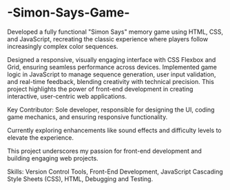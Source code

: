 # -Simon-Says-Game-
Developed a fully functional "Simon Says" memory game using HTML, CSS, and JavaScript, recreating the classic experience where players follow increasingly complex color sequences.

Designed a responsive, visually engaging interface with CSS Flexbox and Grid, ensuring seamless performance across devices. Implemented game logic in JavaScript to manage sequence generation, user input validation, and real-time feedback, blending creativity with technical precision. This project highlights the power of front-end development in creating interactive, user-centric web applications.

Key Contributor: Sole developer, responsible for designing the UI, coding game mechanics, and ensuring responsive functionality.

Currently exploring enhancements like sound effects and difficulty levels to elevate the experience. 

This project underscores my passion for front-end development and building engaging web projects.

Skills: Version Control Tools, Front-End Development, JavaScript Cascading Style Sheets (CSS), HTML, Debugging and Testing.
